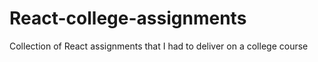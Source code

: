# React-college-assignments
Collection of React assignments that I had to deliver on a college course
